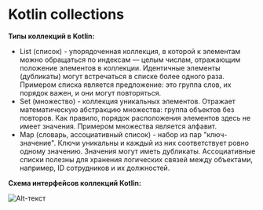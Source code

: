 # Kotlin collections

**Типы коллекций в Kotlin:**

- List (список) - упорядоченная коллекция, в которой к элементам можно обращаться по индексам — целым числам, отражающим положение элементов в коллекции. Идентичные элементы (дубликаты) могут встречаться в списке более одного раза. Примером списка является предложение: это группа слов, их порядок важен, и они могут повторяться.
- Set (множество) - коллекция уникальных элементов. Отражает математическую абстракцию множества: группа объектов без повторов. Как правило, порядок расположения элементов здесь не имеет значения. Примером множества является алфавит.
- Map (словарь, ассоциативный список) - набор из пар "ключ-значение". Ключи уникальны и каждый из них соответствует ровно одному значению. Значения могут иметь дубликаты. Ассоциативные списки полезны для хранения логических связей между объектами, например, ID сотрудников и их должностей.

**Cхема интерфейсов коллекций Kotlin:**

![Alt-текст](https://kotlinlang.org/docs/images/collections-diagram.png)
